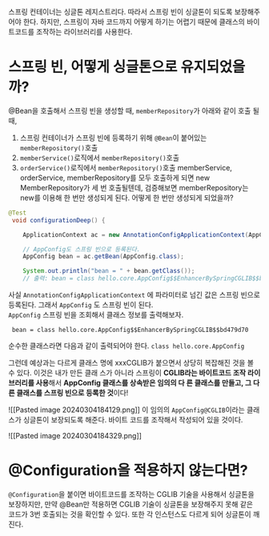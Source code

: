 스프링 컨테이너는 싱글톤 레지스트리다. 따라서 스프링 빈이 싱글톤이 되도록 보장해주어야 한다. 
하지만, 스프링이 자바 코드까지 어떻게 하기는 어렵기 때문에 클래스의 바이트코드를 조작하는 라이브러리를 사용한다.

# 스프링 빈, 어떻게 싱글톤으로 유지되었을까?
@Bean을 호출해서 스프링 빈을 생성할 때, `memberRepository`가 아래와 같이 호출 될 때, 
1. 스프링 컨테이너가 스프링 빈에 등록하기 위해 `@Bean`이 붙어있는 `memberRepository()`호출
2. `memberService()`로직에서 `memberRepository()`호출
3. `orderService()`로직에서 `memberRepository()`호출
memberService, orderService, memberRepository를 모두 호출하게 되면 new MemberRepository가 세 번 호출될텐데, 검증해보면 memberRepository는 new를 이용해 한 번만 생성되게 된다. 어떻게 한 번만 생성되게 되었을까?


```java
@Test
 void configurationDeep() {

	ApplicationContext ac = new AnnotationConfigApplicationContext(AppConfig.class);

	// AppConfig도 스프링 빈으로 등록된다.
	AppConfig bean = ac.getBean(AppConfig.class);

    System.out.println("bean = " + bean.getClass());
	// 출력: bean = class hello.core.AppConfig$$EnhancerBySpringCGLIB$$bd479d70
```
사실 `AnnotationConfigApplicationContext` 에 파라미터로 넘긴 값은 스프링 빈으로 등록된다. 그래서 `AppConfig` 도 스프링 빈이 된다.  
`AppConfig` 스프링 빈을 조회해서 클래스 정보를 출력해보자.

` bean = class hello.core.AppConfig$$EnhancerBySpringCGLIB$$bd479d70`

순수한 클래스라면 다음과 같이 출력되어야 한다. `class hello.core.AppConfig`

그런데 예상과는 다르게 클래스 명에 xxxCGLIB가 붙으면서 상당히 복잡해진 것을 볼 수 있다. 이것은 내가 만든 클래 스가 아니라 스프링이 **CGLIB라는 바이트코드 조작 라이브러리를 사용**해서 **AppConfig 클래스를 상속받은 임의의 다 른 클래스를 만들고, 그 다른 클래스를 스프링 빈으로 등록한 것**이다!

![[Pasted image 20240304184129.png]]
이 임의의 `AppConfig@CGLIB`이라는 클래스가 싱글톤이 보장되도록 해준다. 바이트 코드를 조작해서 작성되어 있을 것이다. 

![[Pasted image 20240304184329.png]]

# @Configuration을 적용하지 않는다면?
`@Configuration`을 붙이면 바이트코드를 조작하는 CGLIB 기술을 사용해서 싱글톤을 보장하지만, 만약 @Bean만 적용하면 CGLIB 기술이 싱글톤을 보장해주지 못해 같은 코드가 3번 호출되는 것을 확인할 수 있다.
또한 각 인스턴스도 다르게 되어 싱글톤이 깨진다.

